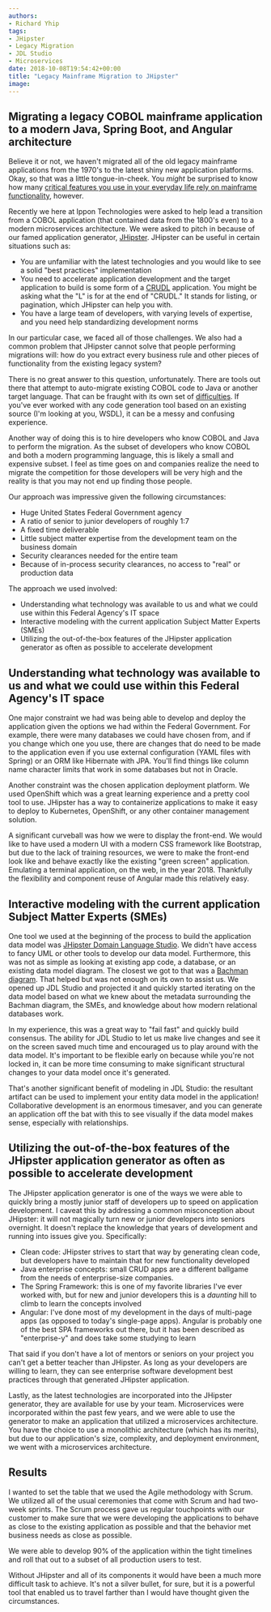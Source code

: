 ```yaml
---
authors:
- Richard Yhip
tags:
- JHipster
- Legacy Migration
- JDL Studio
- Microservices
date: 2018-10-08T19:54:42+00:00
title: "Legacy Mainframe Migration to JHipster"
image: 
---
```


## Migrating a legacy COBOL mainframe application to a modern Java, Spring Boot, and Angular architecture

Believe it or not, we haven't migrated all of the old legacy mainframe applications from the 1970's to the latest shiny new application platforms.  Okay, so that was a little tongue-in-cheek.  You _might_ be surprised to know how many [critical features you use in your everyday life rely on mainframe functionality](http://blog.syncsort.com/2017/06/mainframe/6-industries-mainframes-king/), however.

Recently we here at Ippon Technologies were asked to help lead a transition from a COBOL application (that contained data from the 1800's even) to a modern microservices architecture.  We were asked to pitch in because of our famed application generator, [JHipster](https://www.jhipster.tech/).  JHipster can be useful in certain situations such as:
* You are unfamiliar with the latest technologies and you would like to see a solid "best practices" implementation
* You need to accelerate application development and the target application to build is some form of a [CRUDL](https://en.wikipedia.org/wiki/Create,_read,_update_and_delete) application.  You might be asking what the "L" is for at the end of "CRUDL."  It stands for listing, or pagination, which JHipster can help you with.
* You have a large team of developers, with varying levels of expertise, and you need help standardizing development norms

In our particular case, we faced all of those challenges.  We also had a common problem that JHipster cannot solve that people performing migrations will: how do you extract every business rule and other pieces of functionality from the existing legacy system?

There is no great answer to this question, unfortunately.  There are tools out there that attempt to auto-migrate existing COBOL code to Java or another target language.  That can be fraught with its own set of [difficulties](https://compuware.com/converting-cobol-to-java/).  If you've ever worked with any code generation tool based on an existing source (I'm looking at you, WSDL), it can be a messy and confusing experience.

Another way of doing this is to hire developers who know COBOL and Java to perform the migration.  As the subset of developers who know COBOL and both a modern programming language, this is likely a small and expensive subset.  I feel as time goes on and companies realize the need to migrate the competition for those developers will be very high and the reality is that you may not end up finding those people.

Our approach was impressive given the following circumstances:
* Huge United States Federal Government agency
* A ratio of senior to junior developers of roughly 1:7
* A fixed time deliverable
* Little subject matter expertise from the development team on the business domain
* Security clearances needed for the entire team
* Because of in-process security clearances, no access to "real" or production data

The approach we used involved:
* Understanding what technology was available to us and what we could use within this Federal Agency's IT space
* Interactive modeling with the current application Subject Matter Experts (SMEs)
* Utilizing the out-of-the-box features of the JHipster application generator as often as possible to accelerate development

## Understanding what technology was available to us and what we could use within this Federal Agency's IT space
One major constraint we had was being able to develop and deploy the application given the options we had within the Federal Government.  For example, there were many databases we could have chosen from, and if you change which one you use, there are changes that do need to be made to the application even if you use external configuration (YAML files with Spring) or an ORM like Hibernate with JPA.  You'll find things like column name character limits that work in some databases but not in Oracle.

Another constraint was the chosen application deployment platform.  We used OpenShift which was a great learning experience and a pretty cool tool to use.  JHipster has a way to containerize applications to make it easy to deploy to Kubernetes, OpenShift, or any other container management solution.

A significant curveball was how we were to display the front-end.  We would like to have used a modern UI with a modern CSS framework like Bootstrap, but due to the lack of training resources, we were to make the front-end look like and behave exactly like the existing "green screen" application.  Emulating a terminal application, on the web, in the year 2018.  Thankfully the flexibility and component reuse of Angular made this relatively easy.

## Interactive modeling with the current application Subject Matter Experts (SMEs)
One tool we used at the beginning of the process to build the application data model was [JHipster Domain Language Studio](https://start.jhipster.tech/jdl-studio/).  We didn't have access to fancy UML or other tools to develop our data model.  Furthermore, this was not as simple as looking at existing app code, a database, or an existing data model diagram.  The closest we got to that was a [Bachman diagram](https://en.wikipedia.org/wiki/Data_structure_diagram#Bachman_diagram).  That helped but was not enough on its own to assist us.  We opened up JDL Studio and projected it and quickly started iterating on the data model based on what we knew about the metadata surrounding the Bachman diagram, the SMEs, and knowledge about how modern relational databases work.

In my experience, this was a great way to "fail fast" and quickly build consensus.  The ability for JDL Studio to let us make live changes and see it on the screen saved much time and encouraged us to play around with the data model.  It's important to be flexible early on because while you're not locked in, it can be more time consuming to make significant structural changes to your data model once it's generated.

That's another significant benefit of modeling in JDL Studio: the resultant artifact can be used to implement your entity data model in the application!  Collaborative development is an enormous timesaver, and you can generate an application off the bat with this to see visually if the data model makes sense, especially with relationships.

## Utilizing the out-of-the-box features of the JHipster application generator as often as possible to accelerate development
The JHipster application generator is one of the ways we were able to quickly bring a mostly junior staff of developers up to speed on application development.  I  caveat this by addressing a common misconception about JHipster: it will not magically turn new or junior developers into seniors overnight.  It doesn't replace the knowledge that years of development and running into issues give you.  Specifically:
* Clean code: JHipster strives to start that way by generating clean code, but developers have to maintain that for new functionality developed
* Java enterprise concepts: small CRUD apps are a different ballgame from the needs of enterprise-size companies.
* The Spring Framework: this is one of my favorite libraries I've ever worked with, but for new and junior developers this is a _daunting_ hill to climb to learn the concepts involved
* Angular: I've done most of my development in the days of multi-page apps (as opposed to today's single-page apps). Angular is probably one of the best SPA frameworks out there, but it has been described as "enterprise-y" and does take some studying to learn

That said if you don't have a lot of mentors or seniors on your project you can't get a better teacher than JHipster.  As long as your developers are willing to learn, they can see enterprise software development best practices through that generated JHipster application.

Lastly, as the latest technologies are incorporated into the JHipster generator, they are available for use by your team.  Microservices were incorporated within the past few years, and we were able to use the generator to make an application that utilized a microservices architecture.  You have the choice to use a monolithic architecture (which has its merits), but due to our application's size, complexity, and deployment environment, we went with a microservices architecture.

## Results
I wanted to set the table that we used the Agile methodology with Scrum.  We utilized all of the usual ceremonies that come with Scrum and had two-week sprints.  The Scrum process gave us regular touchpoints with our customer to make sure that we were developing the applications to behave as close to the existing application as possible and that the behavior met business needs as close as possible.

We were able to develop 90% of the application within the tight timelines and roll that out to a subset of all production users to test.

Without JHipster and all of its components it would have been a much more difficult task to achieve.  It's not a silver bullet, for sure, but it is a powerful tool that enabled us to travel farther than I would have thought given the circumstances.
